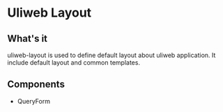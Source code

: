 # Uliweb Layout

## What's it

uliweb-layout is used to define default layout about uliweb application. It
include default layout and common templates.

## Components

* QueryForm